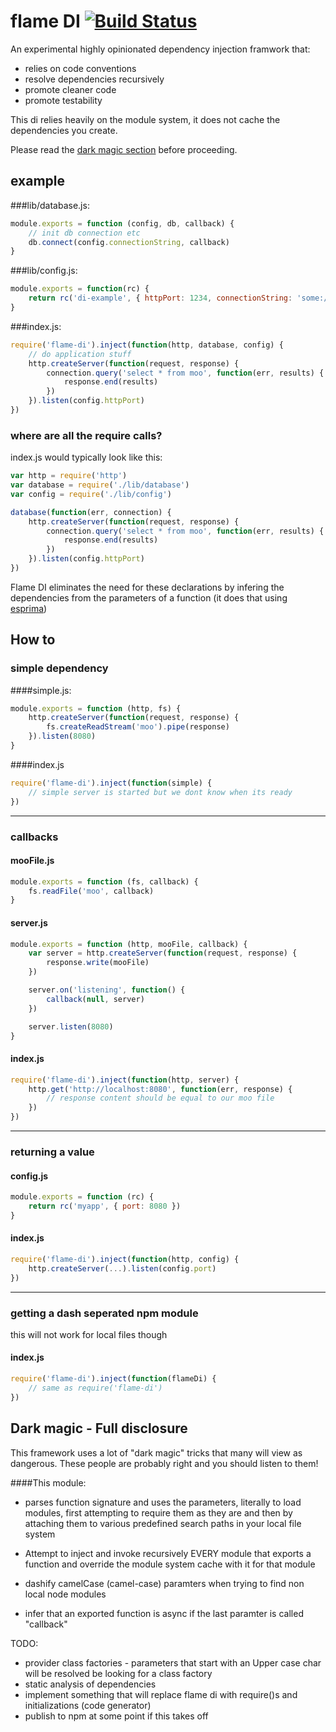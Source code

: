 # flame DI  [![Build Status](https://secure.travis-ci.org/kessler/flame-di.png?branch=master)](http://travis-ci.org/kessler/flame-di)

An experimental highly opinionated dependency injection framwork that:

* relies on code conventions
* resolve dependencies recursively
* promote cleaner code
* promote testability

This di relies heavily on the module system, it does not cache the dependencies you create.

Please read the [dark magic section](#dark-magic---full-disclosure) before proceeding.

## example
###lib/database.js:
```javascript
module.exports = function (config, db, callback) {
	// init db connection etc
	db.connect(config.connectionString, callback)
}
```
###lib/config.js:
```javascript
module.exports = function(rc) {
	return rc('di-example', { httpPort: 1234, connectionString: 'some://thing' })
}
```
###index.js:
```javascript
require('flame-di').inject(function(http, database, config) {
	// do application stuff
	http.createServer(function(request, response) {
		connection.query('select * from moo', function(err, results) {
			response.end(results)
		})
	}).listen(config.httpPort)
})
```
### where are all the require calls?
index.js would typically look like this:
```javascript
var http = require('http')
var database = require('./lib/database')
var config = require('./lib/config')

database(function(err, connection) {
	http.createServer(function(request, response) {
		connection.query('select * from moo', function(err, results) {
			response.end(results)
		})
	}).listen(config.httpPort)
})
```
Flame DI eliminates the need for these declarations by infering the dependencies from the parameters of a function (it does that using [esprima](http://esprima.org/))

## How to

### simple dependency
####simple.js:
```javascript
module.exports = function (http, fs) {
	http.createServer(function(request, response) {
		fs.createReadStream('moo').pipe(response)
	}).listen(8080)
}
```
####index.js
```javascript
require('flame-di').inject(function(simple) {
	// simple server is started but we dont know when its ready
})
```
--------------------------------
### callbacks
#### mooFile.js
```javascript
module.exports = function (fs, callback) {
	fs.readFile('moo', callback)
}
```
#### server.js
```javascript
module.exports = function (http, mooFile, callback) {
	var server = http.createServer(function(request, response) {
		response.write(mooFile)
	})

	server.on('listening', function() {
		callback(null, server)
	})

	server.listen(8080)
}
```
#### index.js
```javascript
require('flame-di').inject(function(http, server) {
	http.get('http://localhost:8080', function(err, response) {
		// response content should be equal to our moo file
	})
})
```
--------------------------------
### returning a value
#### config.js
```javascript
module.exports = function (rc) {
	return rc('myapp', { port: 8080 })
}
```
#### index.js
```javascript
require('flame-di').inject(function(http, config) {
	http.createServer(...).listen(config.port)
})
```
--------------------------------
### getting a dash seperated npm module
this will not work for local files though

#### index.js
```javascript
require('flame-di').inject(function(flameDi) {
	// same as require('flame-di')
})
```

## Dark magic - Full disclosure
This framework uses a lot of "dark magic" tricks that many will view as dangerous. These people are probably right and you should listen to them!

####This module:
- parses function signature and uses the parameters, literally to load modules, first attempting to require them as they are and then by attaching them to various predefined search paths in your local file system

- Attempt to inject and invoke recursively EVERY module that exports a function and override the module system cache with it for that module

- dashify camelCase (camel-case) paramters when trying to find non local node modules

- infer that an exported function is async if the last paramter is called "callback"


TODO:

- provider class factories - parameters that start with an Upper case char will be resolved be looking for a class factory
- static analysis of dependencies
- implement something that will replace flame di with require()s and initializations (code generator)
- publish to npm at some point if this takes off